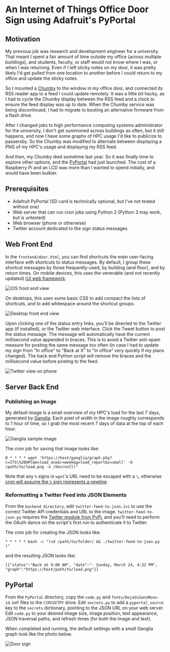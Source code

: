 # An Internet of Things Office Door Sign using Adafruit's PyPortal

## Motivation

My previous job was research and development engineer for a university.
That meant I spent a fair amount of time outside my office (across multiple buildings), and students, faculty, or staff would not know where I was, or when I was returning.
Even if I left sticky notes on my door, it was pretty likely I'd get pulled from one location to another before I could return to my office and update the sticky notes.

So I mounted a [Chumby](http://wiki.chumby.com/index.php?title=Main_Page#Chumby_devices) to the window in my office door, and connected its RSS reader app to a feed I could update remotely.
It was a little bit hacky, as I had to cycle the Chumby display between the RSS feed and a clock to ensure the feed display was up to date.
When the Chumby service was being discontinued, I had to migrate to booting an alternative firmware from a flash drive.

After I changed jobs to high performance computing systems administrator for the university, I don't get summoned across buildings as often, but it still happens, and now I have some graphs of HPC usage I'd like to publicize to passersby.
So the Chumby was modified to alternate between displaying a PNG of my HPC's usage and displaying my RSS feed.

And then, my Chumby died sometime last year.
So it was finally time to explore other options, and the [PyPortal](https://www.adafruit.com/product/4116) had just launched.
The cost of a Raspberry Pi and an LCD was more than I wanted to spend initially, and would have been bulkier.

## Prerequisites

- Adafruit PyPortal (SD card is technically optional, but I've not tested without one)
- Web server that can run cron jobs using Python 2 (Python 3 may work, but is untested)
- Web browser (phone or otherwise)
- Twitter account dedicated to the sign status messages

## Web Front End

In the `frontend/door.html`, you can find shortcuts the main user-facing interface with shortcuts to status messages.
By default, I group these shortcut messages by those frequently-used, by building (and floor), and by return times.
On mobile devices, this uses the venerable (and not recently updated) [iUI web framework](http://www.iui-js.org).

![iOS front end view]

On desktops, this uses some basic CSS to add compact the lists of shortcuts, and to add whitespace around the shortcut groups.

![Desktop front end view]

Upon clicking one of the status entry links, you'll be directed to the Twitter app (if installed), or the Twitter web interface.
Click the Tweet button to post the status message.
The message will automatically have the current millisecond value appended in braces.
This is to avoid a Twitter anti-spam measure for posting the same message too often (in case I had to update my sign from "In office" to "Back at X" to "In office" very quickly if my plans changed).
The back end Python script will remove the braces and the millisecond value before posting to the feed.

![Twitter view on phone]

## Server Back End

### Publishing an Image

My default image is a small overview of my HPC's load for the last 7 days, generated by [Ganglia](http://ganglia.sourceforge.net).
Each pixel of width in the image roughly corresponds to 1 hour of time, so I grab the most recent 7 days of data at the top of each hour.

![Ganglia sample image]

The cron job for saving that image looks like:

    0 * * * * wget 'https://host/ganglia/graph.php?c=ITS\%20HPC&m=load_one&r=week&g=load_report&z=small' -O /path/to/load.png -o /dev/null)"

Note that any `%` signs in `wget`'s URL need to be escaped with a `\`, otherwise [cron will assume the `%` sign represents a newline](https://serverfault.com/questions/274475/escaping-double-quotes-and-percent-signs-in-cron).

### Reformatting a Twitter Feed into JSON Elements

From the `backend directory`, edit `twitter-feed-to-json.ini` to use the correct Twitter API credentials and URL to the image.
`twitter-feed-to-json.py` requires the [Twitter module from PyPi](https://pypi.org/project/twitter/), and you'll need to perform the OAuth dance on the script's first run to authenticate it to Twitter.

The cron job for creating the JSON looks like:

    * * * * * bash -c "(cd /path/to/folder/ && ./twitter-feed-to-json.py )"

and the resulting JSON looks like:

    [{"status":"Back at 9:00 AM", "date":"- Sunday, March 24, 4:32 PM", "graph":"https://host/path/to/load.png"}]

## PyPortal

From the `PyPortal` directory, copy the `code.py` and `fonts/DejaVuSansMono-14.bdf` files to the `CIRCUITPY` drive.
Edit `secrets.py` to add a `pyportal_source` key to the `secrets` dictionary, pointing to the JSON URL on your web server.
Edit `code.py` to your desired image size, image position, text appearance, JSON traversal paths, and refresh times (for both the image and text).

When completed and running, the default settings with a small Ganglia graph look like the photo below.

![Door sign]

[Ganglia sample image]: ganglia-week.png
[iOS front end view]: web-sample-phone.png
[Desktop front end view]: web-sample-desktop.png
[Twitter view on phone]: twitter-phone.jpg
[Door sign]: door-sign.jpg
